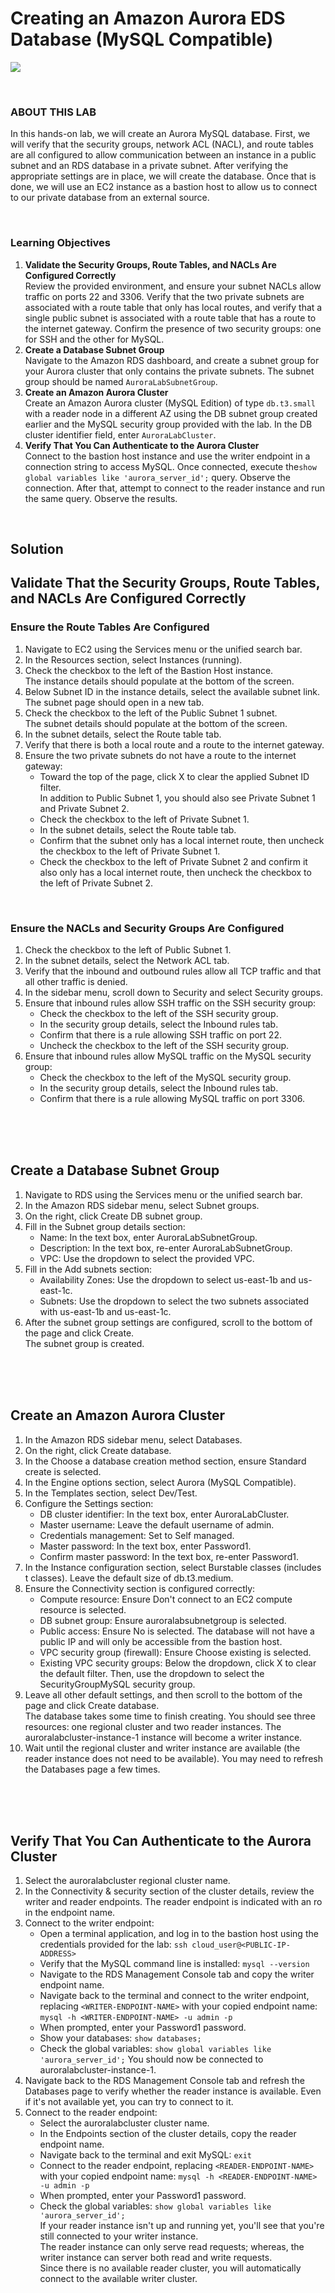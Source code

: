 # Creating an Amazon Aurora EDS Database (MySQL Compatible)

![](../img/5.1.LabDiagram.png)

<br>

### ABOUT THIS LAB
In this hands-on lab, we will create an Aurora MySQL database. First, we will verify that the security groups, network ACL (NACL), and route tables are all configured to allow communication between an instance in a public subnet and an RDS database in a private subnet. After verifying the appropriate settings are in place, we will create the database. Once that is done, we will use an EC2 instance as a bastion host to allow us to connect to our private database from an external source.

<br>

### Learning Objectives 
1. **Validate the Security Groups, Route Tables, and NACLs Are Configured Correctly**<br>Review the provided environment, and ensure your subnet NACLs allow traffic on ports 22 and 3306. Verify that the two private subnets are associated with a route table that only has local routes, and verify that a single public subnet is associated with a route table that has a route to the internet gateway. Confirm the presence of two security groups: one for SSH and the other for MySQL.
2. **Create a Database Subnet Group**<br>Navigate to the Amazon RDS dashboard, and create a subnet group for your Aurora cluster that only contains the private subnets. The subnet group should be named `AuroraLabSubnetGroup`.
3. **Create an Amazon Aurora Cluster**<br>Create an Amazon Aurora cluster (MySQL Edition) of type `db.t3.small` with a reader node in a different AZ using the DB subnet group created earlier and the MySQL security group provided with the lab. In the DB cluster identifier field, enter `AuroraLabCluster`.
4. **Verify That You Can Authenticate to the Aurora Cluster**<br>Connect to the bastion host instance and use the writer endpoint in a connection string to access MySQL. Once connected, execute the`show global variables like 'aurora_server_id';` query. Observe the connection. After that, attempt to connect to the reader instance and run the same query. Observe the results.

<br>

## Solution

## Validate That the Security Groups, Route Tables, and NACLs Are Configured Correctly
### Ensure the Route Tables Are Configured
1. Navigate to EC2 using the Services menu or the unified search bar.
2. In the Resources section, select Instances (running).
3. Check the checkbox to the left of the Bastion Host instance.<br>
The instance details should populate at the bottom of the screen.
4. Below Subnet ID in the instance details, select the available subnet link.<br>
The subnet page should open in a new tab.
5. Check the checkbox to the left of the Public Subnet 1 subnet.<br>
The subnet details should populate at the bottom of the screen.
6. In the subnet details, select the Route table tab.
7. Verify that there is both a local route and a route to the internet gateway.
8. Ensure the two private subnets do not have a route to the internet gateway:
    - Toward the top of the page, click X to clear the applied Subnet ID filter.<br>In addition to Public Subnet 1, you should also see Private Subnet 1 and Private Subnet 2.
    - Check the checkbox to the left of Private Subnet 1.
    - In the subnet details, select the Route table tab.
    - Confirm that the subnet only has a local internet route, then uncheck the checkbox to the left of Private Subnet 1.
    - Check the checkbox to the left of Private Subnet 2 and confirm it also only has a local internet route, then uncheck the checkbox to the left of Private Subnet 2.

<br>

### Ensure the NACLs and Security Groups Are Configured
1. Check the checkbox to the left of Public Subnet 1.
2. In the subnet details, select the Network ACL tab.
3. Verify that the inbound and outbound rules allow all TCP traffic and that all other traffic is denied.
4. In the sidebar menu, scroll down to Security and select Security groups.
5. Ensure that inbound rules allow SSH traffic on the SSH security group:
    - Check the checkbox to the left of the SSH security group.
    - In the security group details, select the Inbound rules tab.
    - Confirm that there is a rule allowing SSH traffic on port 22.
    - Uncheck the checkbox to the left of the SSH security group.
6. Ensure that inbound rules allow MySQL traffic on the MySQL security group:
    - Check the checkbox to the left of the MySQL security group.
    - In the security group details, select the Inbound rules tab.
    - Confirm that there is a rule allowing MySQL traffic on port 3306.

<br><br><br>

## Create a Database Subnet Group
1. Navigate to RDS using the Services menu or the unified search bar.
2. In the Amazon RDS sidebar menu, select Subnet groups.
3. On the right, click Create DB subnet group.
4. Fill in the Subnet group details section:
    - Name: In the text box, enter AuroraLabSubnetGroup.
    - Description: In the text box, re-enter AuroraLabSubnetGroup.
    - VPC: Use the dropdown to select the provided VPC.
5. Fill in the Add subnets section:
    - Availability Zones: Use the dropdown to select us-east-1b and us-east-1c.
    - Subnets: Use the dropdown to select the two subnets associated with us-east-1b and us-east-1c.
6. After the subnet group settings are configured, scroll to the bottom of the page and click Create.<br>The subnet group is created.

<br><br><br>

## Create an Amazon Aurora Cluster
1. In the Amazon RDS sidebar menu, select Databases.
2. On the right, click Create database.
3. In the Choose a database creation method section, ensure Standard create is selected.
4. In the Engine options section, select Aurora (MySQL Compatible).
5. In the Templates section, select Dev/Test.
6. Configure the Settings section:
    - DB cluster identifier: In the text box, enter AuroraLabCluster.
    - Master username: Leave the default username of admin.
    - Credentials management: Set to Self managed.
    - Master password: In the text box, enter Password1.
    - Confirm master password: In the text box, re-enter Password1.
7. In the Instance configuration section, select Burstable classes (includes t classes). Leave the default size of db.t3.medium.
8. Ensure the Connectivity section is configured correctly:
    - Compute resource: Ensure Don't connect to an EC2 compute resource is selected.
    - DB subnet group: Ensure auroralabsubnetgroup is selected.
    - Public access: Ensure No is selected. The database will not have a public IP and will only be accessible from the bastion host.
    - VPC security group (firewall): Ensure Choose existing is selected.
    - Existing VPC security groups: Below the dropdown, click X to clear the default filter. Then, use the dropdown to select the SecurityGroupMySQL security group.
9. Leave all other default settings, and then scroll to the bottom of the page and click Create database.<br>The database takes some time to finish creating. You should see three resources: one regional cluster and two reader instances. The auroralabcluster-instance-1 instance will become a writer instance.
10. Wait until the regional cluster and writer instance are available (the reader instance does not need to be available). You may need to refresh the Databases page a few times.

<br><br><br>

## Verify That You Can Authenticate to the Aurora Cluster
1. Select the auroralabcluster regional cluster name.
2. In the Connectivity & security section of the cluster details, review the writer and reader endpoints. The reader endpoint is indicated with an ro in the endpoint name.
3. Connect to the writer endpoint:
    - Open a terminal application, and log in to the bastion host using the credentials provided for the lab:
    `ssh cloud_user@<PUBLIC-IP-ADDRESS>`
    - Verify that the MySQL command line is installed:
    `mysql --version`
    - Navigate to the RDS Management Console tab and copy the writer endpoint name.
   - Navigate back to the terminal and connect to the writer endpoint, replacing `<WRITER-ENDPOINT-NAME>` with your copied endpoint name:
    `mysql -h <WRITER-ENDPOINT-NAME> -u admin -p`
    - When prompted, enter your Password1 password.
    - Show your databases:
    `show databases;`
    - Check the global variables:
    `show global variables like 'aurora_server_id';`
You should now be connected to auroralabcluster-instance-1.
4. Navigate back to the RDS Management Console tab and refresh the Databases page to verify whether the reader instance is available. Even if it's not available yet, you can try to connect to it.
5. Connect to the reader endpoint:
    - Select the auroralabcluster cluster name.
    - In the Endpoints section of the cluster details, copy the reader endpoint name.
    - Navigate back to the terminal and exit MySQL:
    `exit`
    - Connect to the reader endpoint, replacing `<READER-ENDPOINT-NAME>` with your copied endpoint name:
    `mysql -h <READER-ENDPOINT-NAME> -u admin -p`
    - When prompted, enter your Password1 password.
    - Check the global variables:
    `show global variables like 'aurora_server_id';`
    <br>If your reader instance isn't up and running yet, you'll see that you're still connected to your writer instance.
    <br>The reader instance can only serve read requests; whereas, the writer instance can server both read and write requests.
    <br>Since there is no available reader cluster, you will automatically connect to the available writer cluster.
